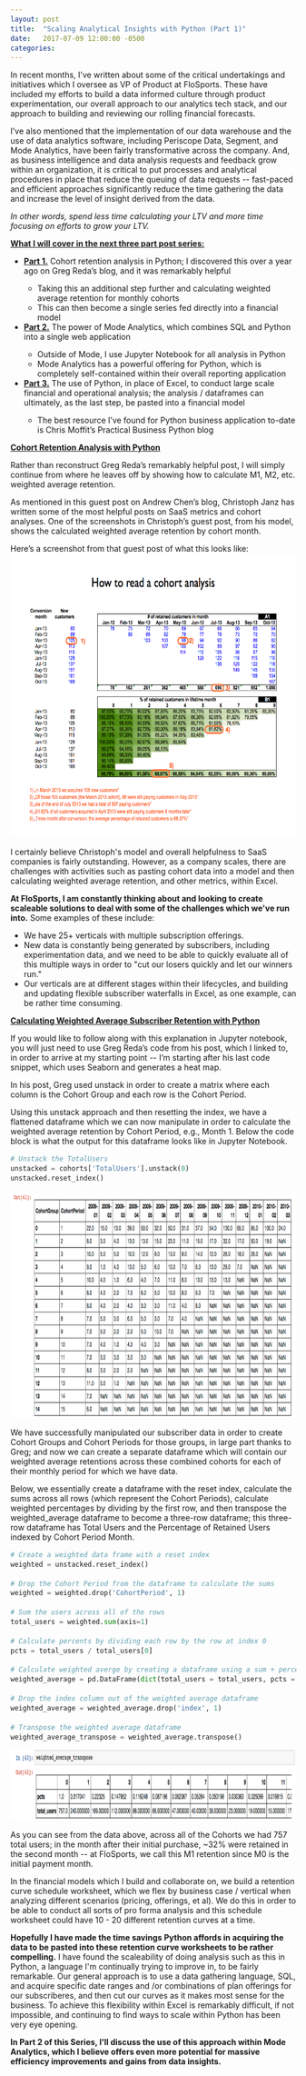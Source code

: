 ```yaml
---
layout: post
title:  "Scaling Analytical Insights with Python (Part 1)"
date:   2017-07-09 12:00:00 -0500
categories: 
---
```


<!-- <img src="/assets/4_OKC_players_in_2011.jpg" alt="Kevin Durant with OKC Teammates" height="500"  style="width: 100%"> -->

<!--<h1><strong>Please note that this post is still under development but a significant amount has now been completed.</strong></h1>-->

<p>
    In recent months, I’ve written about some of the critical undertakings and initiatives which I oversee as VP of Product at FloSports.  
  These have included my efforts to build a data informed culture through product experimentation, our overall approach to our analytics tech stack, 
  and our approach to building and reviewing our rolling financial forecasts.
</p>

<p>
    I’ve also mentioned that the implementation of our data warehouse and the use of data analytics software, including Periscope Data, Segment, 
  and Mode Analytics, have been fairly transformative across the company.  And, as business intelligence and data analysis requests and 
  feedback grow within an organization, it is critical to put processes and analytical procedures in place that reduce the queuing of data requests
  -- fast-paced and efficient approaches significantly reduce the time gathering the data and increase the level of insight derived from the data.
</p>

<p><i>In other words, spend less time calculating your LTV and more time focusing on efforts to grow your LTV. </i></p>

<p>
<strong><u>What I will cover in the next three part post series:</u></strong>
<ul>
    <li><strong><u>Part 1.</u></strong>  Cohort retention analysis in Python; I discovered this over a year ago on Greg Reda’s blog, and it was remarkably helpful</li>
    <ul><li>Taking this an additional step further and calculating weighted average retention for monthly cohorts</li>
    <li>This can then become a single series fed directly into a financial model</li></ul>
  <li><strong><u>Part 2.</u></strong>  The power of Mode Analytics, which combines SQL and Python into a single web application</li>
    <ul>
      <li>Outside of Mode, I use Jupyter Notebook for all analysis in Python</li>
      <li>Mode Analytics has a powerful offering for Python, which is completely self-contained within their overall reporting application</li>
    </ul> 
  <li><strong><u>Part 3.</u></strong>  The use of Python, in place of Excel, to conduct large scale financial and operational analysis; the analysis / dataframes can ultimately, as the last step, be pasted into a financial model</li>
      <ul><li>The best resource I’ve found for Python business application to-date is Chris Moffit’s Practical Business Python blog</li>
      </ul>
</ul>
</p>

<strong><u>Cohort Retention Analysis with Python</u></strong>
<p>
Rather than reconstruct Greg Reda’s remarkably helpful post, I will simply continue from where he leaves off by showing how to calculate
M1, M2, etc. weighted average retention.</p>

<p>
As mentioned in this guest post on Andrew Chen’s blog, Christoph Janz has written some of the most helpful posts on SaaS metrics and cohort analyses.
One of the screenshots in Christoph’s guest post, from his model, shows the calculated weighted average retention by cohort month.
</p>

<p>
Here’s a screenshot from that guest post of what this looks like:
<img src="/assets/ChristophJanz_CohortAnalysisNotes.png" alt="Janz Cohort Analyses Screenshot" height="500"  style="width: 100%">

</p>

<p>
I certainly believe Christoph's model and overall helpfulness to SaaS companies is fairly outstanding.  However, as a company scales, there are challenges with activities such as pasting cohort data into a model and then calculating weighted average retention, and other metrics, within Excel.
</p>
<p>
<strong>At FloSports, I am constantly thinking about and looking to create scaleable solutions to deal with some of the challenges which we've run into.</strong> Some examples of these include:
<ul>
    <li>We have 25+ verticals with multiple subscription offerings.</li>
    <li>New data is constantly being generated by subscribers, including experimentation data, and we need to be able to quickly evaluate all of this multiple ways in order to "cut our losers quickly and let our winners run."</li>
    <li>Our verticals are at different stages within their lifecycles, and building and updating flexible subscriber waterfalls in Excel, as one example, can be rather time consuming.</li>
</ul></p>

<strong><u>Calculating Weighted Average Subscriber Retention with Python</u></strong>
<p>
If you would like to follow along with this explanation in Jupyter notebook, you will just need to use Greg Reda’s code from his post, which I linked to, in order to
arrive at my starting point -- I’m starting after his last code snippet, which uses Seaborn and generates a heat map.
</p>

<p>
    In his post, Greg used unstack in order to create a matrix where each column is the Cohort Group and each row is the Cohort Period.
    
Using this unstack approach and then resetting the index, we have a flattened dataframe which we can now manipulate in order to calculate the weighted average retention by Cohort Period, e.g., Month 1.  Below the code block is what the output for this dataframe looks like in Jupyter Notebook.
</p>

```python
# Unstack the TotalUsers
unstacked = cohorts['TotalUsers'].unstack(0)
unstacked.reset_index()
```

<img src="/assets/unstacked_df.png" alt="Unstacked Cohorts Dataframe" height="400"  style="width: 100%">

<p>We have successfully manipulated our subscriber data in order to create Cohort Groups and Cohort Periods for those groups, in large part thanks to Greg; and now we can create a separate dataframe which will contain our weighted average retentions across these combined cohorts for each of their monthly period for which we have data.</p>

<p>Below, we essentially create a dataframe with the reset index, calculate the sums across all rows (which represent the Cohort Periods), calculate weighted percentages by dividing by the first row, and then transpose the weighted_average dataframe to become a three-row dataframe; this three-row dataframe has Total Users and the Percentage of Retained Users indexed by Cohort Period Month.</p>

```python
# Create a weighted data frame with a reset index
weighted = unstacked.reset_index()

# Drop the Cohort Period from the dataframe to calculate the sums
weighted = weighted.drop('CohortPeriod', 1)

# Sum the users across all of the rows
total_users = weighted.sum(axis=1)

# Calculate percents by dividing each row by the row at index 0
pcts = total_users / total_users[0]

# Calculate weighted averge by creating a dataframe using a sum + percents dictionary key:value pairing.
weighted_average = pd.DataFrame(dict(total_users = total_users, pcts = pcts)).reset_index()

# Drop the index column out of the weighted average dataframe
weighted_average = weighted_average.drop('index', 1)

# Transpose the weighted average dataframe
weighted_average_transpose = weighted_average.transpose()
```

<img src="/assets/weighted_average_transpose.png" alt="Unstacked Cohorts Dataframe" height="125"  style="width: 100%">

<p>As you can see from the data above, across all of the Cohorts we had 757 total users; in the month after their initial purchase, ~32% were retained in the second month -- at FloSports, we call this M1 retention since M0 is the initial payment month.
</p>

<p>In the financial models which I build and collaborate on, we build a retention curve schedule worksheet, which we flex by business case / vertical when analyzing different scenarios (pricing, offerings, et al).  We do this in order to be able to conduct all sorts of pro forma analysis and this schedule worksheet could have 10 - 20 different retention curves at a time.  
</p>

<p>
<strong>Hopefully I have made the time savings Python affords in acquiring the data to be pasted into these retention curve worksheets to be rather compelling.</strong> I have found the scaleability of doing analysis such as this in Python, a language I'm continually trying to improve in, to be fairly remarkable.  Our general approach is to use a data gathering language, SQL, and acquire specific date ranges and /or combinations of plan offerings for our subscriberes, and then cut our curves as it makes most sense for the business.  To achieve this flexibility within Excel is remarkably difficult, if not impossible, and continuing to find ways to scale within Python has been very eye opening.
</p>

<p><strong>In Part 2 of this Series, I'll discuss the use of this approach within Mode Analytics, which I believe offers even more potential for massive efficiency improvements and gains from data insights.</strong>
</p>

 


